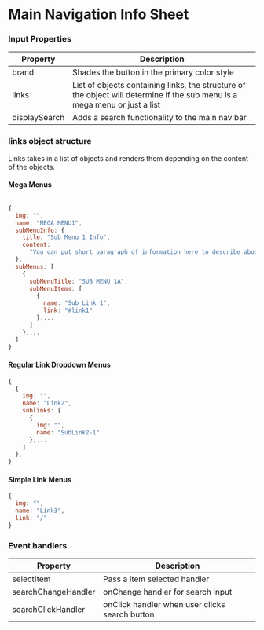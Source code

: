 # Main Navigation Info Sheet

### Input Properties

| Property   | Description                                                            |
| ---------- | ---------------------------------------------------------------------- |
| brand  | Shades the button in the primary color style                           |
| links  | List of objects containing links, the structure of the object will determine if the sub menu is a mega menu or just a list |
| displaySearch  | Adds a search functionality to the main nav bar|

### links object structure
Links takes in a list of objects and renders them depending on the content of the objects.

#### Mega Menus

```Javascript

{
  img: "",
  name: "MEGA MENU1",
  subMenuInfo: {
    title: "Sub Menu 1 Info",
    content:
      "You can put short paragraph of information here to describe about this section."
  },
  subMenus: [
    {
      subMenuTitle: "SUB MENU 1A",
      subMenuItems: [
        {
          name: "Sub Link 1",
          link: "#link1"
        },...
      ]
    },...
  ]
} 

```

#### Regular Link Dropdown Menus

```Javascript
{
  {
    img: "",
    name: "Link2",
    sublinks: [
      {
        img: "",
        name: "SubLink2-1"
      },...
    ]
  },
} 
```

#### Simple Link Menus

```Javascript
{
  img: "",
  name: "Link3",
  link: "/"
}
```


### Event handlers

| Property | Description                   |
| -------- | ----------------------------- |
| selectItem  | Pass a item selected handler |
| searchChangeHandler | onChange handler for search input|
| searchClickHandler | onClick handler when user clicks search button
